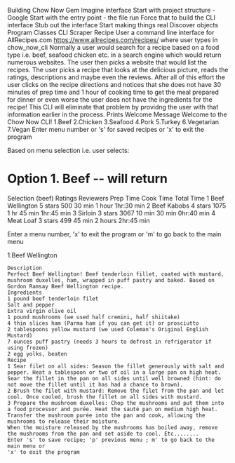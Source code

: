 Building Chow Now Gem
Imagine interface
Start with project structure - Google
Start with the entry point - the file run
Force that to build the CLI interface
Stub out the interface
Start making things real
Discover objects  
Program
Classes
  CLI
    Scraper
        Recipe
            User 
a command line interface for AllRecipes.com
https://www.allrecipes.com/recipes/
where user types in chow_now_cli
Normally a user would search for a recipe based on a food type i.e. beef, seafood chicken etc. in a search engine which would return numerous websites. The user then picks a website that would list the recipes. The user picks a recipe that looks at the delicious picture, reads the ratings, descriptions and maybe even the reviews. After all of this effort the user clicks on the recipe directions and notices that she does not have 30 minutes of prep time and 1 hour of cooking time to get the meal prepared for dinner or even worse the user does not have the  ingredients for the recipe! This CLI will eliminate that problem by providng the user with that information earlier in the process.
Prints Welcome Message
Welcome to the Chow Now CLI!
    1.Beef
    2.Chicken
    3.Seafood
    4.Pork
    5.Turkey
    6.Vegetarian
    7.Vegan
Enter menu number or 's' for saved recipes or 'x' to exit the program
<!-- make sure edge case returns invalid selection 
require user to input valid selection by prompting user for a valid menu number or exit -->
Based on menu selection i.e. user selects:
   
 # Option 1. Beef -- will return 
   
 Selection (beef)       Ratings     Reviewers   Prep Time  Cook Time    Total Time
  1 Beef Wellington     5 stars     500         30 min      1 hour      1hr:30 min
  2 Beef Kabobs         4 stars     1075        1 hr        45 min      1hr:45 min
  3 Sirloin             3 stars     3067        10 min      30 min      0hr:40 min
  4 Meat Loaf           3 stars     499         45 min      2 hours     2hr:45 min
  
<!--  # Option 2. chicken-- will return all chicken recipes same format as beef
 # Option 3. Fish   -- will return all fish recipes same format as beef
 # Option 4. Pork   -- will return all pork recipes same format as beef
 # Option 5. Turkey -- will return all turkey recipes same format as beef
 # Option 6. Vegetarian -- will return all vegetarian recipes same format
 # Option 7. Vegan -- will return all vegan recipes same format  -->  
 Enter a menu number, 'x' to exit the program or 'm' to go back to the main menu
<!--  #make sure edge case returns invalid selection 
 #require user to input valid selection by prompting the user for a valid menu #number or exit -->
   1.Beef Wellington
   <!--  Beef Wellington will return the recipe which also contains the description -->
   
    Description 
    Perfect Beef Wellington! Beef tenderloin fillet, coated with mustard, mushroom duxelles, ham, wrapped in puff pastry and baked. Based on Gordon Ramsay Beef Wellington recipe.
    Ingredients
    1 pound beef tenderloin filet
    Salt and pepper
    Extra virgin olive oil
    1 pound mushrooms (we used half cremini, half shiitake)
    4 thin slices ham (Parma ham if you can get it) or prosciutto
    2 tablespoons yellow mustard (we used Coleman's Original English Mustard)
    7 ounces puff pastry (needs 3 hours to defrost in refrigerator if using frozen)
    2 egg yolks, beaten
    Recipe
    1 Sear filet on all sides: Season the fillet generously with salt and pepper. Heat a tablespoon or two of oil in a large pan on high heat. Sear the fillet in the pan on all sides until well browned (hint: do not move the fillet until it has had a chance to brown).
    2 Brush the filet with mustard: Remove the filet from the pan and let cool. Once cooled, brush the fillet on all sides with mustard.
    3 Prepare the mushroom duxelles: Chop the mushrooms and put them into a food processor and purée. Heat the sauté pan on medium high heat. Transfer the mushroom purée into the pan and cook, allowing the mushrooms to release their moisture.
    When the moisture released by the mushrooms has boiled away, remove the mushrooms from the pan and set aside to cool. Etc........
    Enter 's' to save recipe; 'p' previous menu ; m' to go back to the main menu or
    'x' to exit the program
<!-- make sure edge case returns invalid selection 
require user to input valid selection by prompting user for valid option
Enter 's' to save recipe; 'p' previous menu ; m' to go back to the main menu or
'x' to exit the program -->
